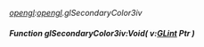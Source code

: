 _[opengl](../../modules/opengl/opengl-module.md):[opengl](../../modules/opengl/opengl-module.md).glSecondaryColor3iv_
##### Function glSecondaryColor3iv:Void( v:[GLint](../../modules/opengl/opengl-glint.md) Ptr )
